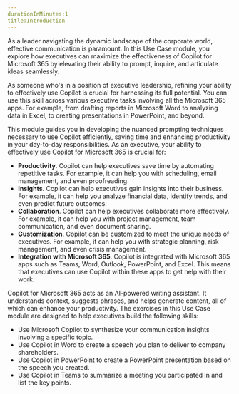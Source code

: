 ```yaml
---
durationInMinutes:1
title:Introduction
---
```

As a leader navigating the dynamic landscape of the corporate world, effective communication is paramount. In this Use Case module, you explore how executives can maximize the effectiveness of Copilot for Microsoft 365 by elevating their ability to prompt, inquire, and articulate ideas seamlessly.<br>

As someone who's in a position of executive leadership, refining your ability to effectively use Copilot is crucial for harnessing its full potential. You can use this skill across various executive tasks involving all the Microsoft 365 apps. For example, from drafting reports in Microsoft Word to analyzing data in Excel, to creating presentations in PowerPoint, and beyond.<br>

This module guides you in developing the nuanced prompting techniques necessary to use Copilot efficiently, saving time and enhancing productivity in your day-to-day responsibilities. As an executive, your ability to effectively use Copilot for Microsoft 365 is crucial for:

 -  **Productivity**. Copilot can help executives save time by automating repetitive tasks. For example, it can help you with scheduling, email management, and even proofreading.<br>
 -  **Insights**. Copilot can help executives gain insights into their business. For example, it can help you analyze financial data, identify trends, and even predict future outcomes.<br>
 -  **Collaboration**. Copilot can help executives collaborate more effectively. For example, it can help you with project management, team communication, and even document sharing.<br>
 -  **Customization**. Copilot can be customized to meet the unique needs of executives. For example, it can help you with strategic planning, risk management, and even crisis management.<br>
 -  **Integration with Microsoft 365**. Copilot is integrated with Microsoft 365 apps such as Teams, Word, Outlook, PowerPoint, and Excel. This means that executives can use Copilot within these apps to get help with their work.<br>

Copilot for Microsoft 365 acts as an AI-powered writing assistant. It understands context, suggests phrases, and helps generate content, all of which can enhance your productivity. The exercises in this Use Case module are designed to help executives build the following skills:<br>

 -  Use Microsoft Copilot to synthesize your communication insights involving a specific topic.
 -  Use Copilot in Word to create a speech you plan to deliver to company shareholders.<br>
 -  Use Copilot in PowerPoint to create a PowerPoint presentation based on the speech you created.
 -  Use Copilot in Teams to summarize a meeting you participated in and list the key points.
